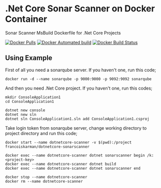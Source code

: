 # .Net Core Sonar Scanner on Docker Container

Sonar Scanner MsBuild Dockerfile for .Net Core Projects

[![Docker Pulls](https://img.shields.io/docker/pulls/francoiskarman/dotnetcore-sonarscanner.svg)](https://hub.docker.com/r/francoiskarman/dotnetcore-sonarscanner/)
[![Docker Automated build](https://img.shields.io/docker/automated/francoiskarman/dotnetcore-sonarscanner.svg)](https://hub.docker.com/r/francoiskarman/dotnetcore-sonarscanner/)
[![Docker Build Status](https://img.shields.io/docker/build/francoiskarman/dotnetcore-sonarscanner.svg)](https://hub.docker.com/r/francoiskarman/dotnetcore-sonarscanner/)

## Using Example

First of all you need a sonarqube server. If you haven't one, run this code;

```
docker run -d --name sonarqube -p 9000:9000 -p 9092:9092 sonarqube
```

And then you need .Net Core project. If you haven't one, run this codes;

```
mkdir ConsoleApplication1
cd ConsoleApplication1

dotnet new console
dotnet new sln
dotnet sln ConsoleApplication1.sln add ConsoleApplication1.csproj
```

Take login token from sonarqube server, change working directory to project directory and run this code;

```
docker start --name dotnetcore-scanner -v $(pwd):/project francoiskarman/dotnetcore-sonarscanner

docker exec --name dotnetcore-scanner dotnet sonarscanner begin /k:<project-key>
docker exec --name dotnetcore-scanner dotnet build
docker exec --name dotnetcore-scanner dotnet sonarscanner end

docker stop --name dotnetcore-scanner
docker rm --name dotnetcore-scanner
```
